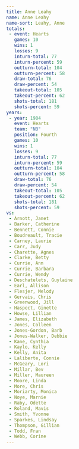 ```yaml
---
title: Anne Leahy
name: Anne Leahy
name-sort: Leahy, Anne
totals:
 - event: Hearts
   games: 10
   wins: 1
   losses: 9
   inturn-total: 77
   inturn-percent: 59
   outturn-total: 104
   outturn-percent: 58
   draw-total: 76
   draw-percent: 54
   takeout-total: 105
   takeout-percent: 62
   shots-total: 181
   shots-percent: 59
years:
 - year: 1984
   event: Hearts
   team: "NB"
   position: Fourth
   games: 10
   wins: 1
   losses: 9
   inturn-total: 77
   inturn-percent: 59
   outturn-total: 104
   outturn-percent: 58
   draw-total: 76
   draw-percent: 54
   takeout-total: 105
   takeout-percent: 62
   shots-total: 181
   shots-percent: 59
vs:
 - Arnott, Janet
 - Barker, Catherine
 - Bennett, Connie
 - Boudreault, Tracie
 - Carney, Laurie
 - Carr, Judy
 - Charette, Agnes
 - Clarke, Betty
 - Currie, Ann
 - Currie, Barbara
 - Currie, Wendy
 - Deschatelets, Guylaine
 - Earl, Allison
 - Flesjer, Melody
 - Gervais, Chris
 - Greenwood, Jill
 - Haspect, Ginette
 - Howse, Lillian
 - James, Elizabeth
 - Jones, Colleen
 - Jones-Gordon, Barb
 - Jones-Walker, Debbie
 - Kane, Cynthia
 - Kaylo, Kelly
 - Kelly, Anita
 - Laliberte, Connie
 - McGeary, Lori
 - Millar, Bev
 - Miller, Maureen
 - Moore, Linda
 - More, Chris
 - Moriarty, Monica
 - Noye, Marnie
 - Raby, Odette
 - Roland, Mavis
 - Smith, Yvonne
 - Sparkes, Lindsay
 - Thompson, Gillian
 - Todd, Fran
 - Webb, Corine
---
```

